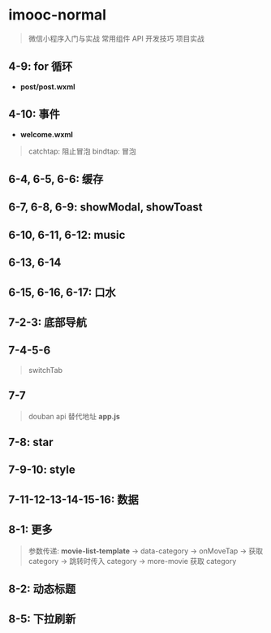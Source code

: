 # imooc-normal

> 微信小程序入门与实战 常用组件 API 开发技巧 项目实战

## 4-9: for 循环

- **post/post.wxml**

## 4-10: 事件

- **welcome.wxml**

> catchtap: 阻止冒泡
> bindtap: 冒泡

## 6-4, 6-5, 6-6: 缓存

## 6-7, 6-8, 6-9: showModal, showToast

## 6-10, 6-11, 6-12: music

## 6-13, 6-14

## 6-15, 6-16, 6-17: 口水

## 7-2-3: 底部导航

## 7-4-5-6

> switchTab

## 7-7

> douban api 替代地址 **app.js**

## 7-8: star

## 7-9-10: style

## 7-11-12-13-14-15-16: 数据

## 8-1: 更多

> 参数传递: **movie-list-template** -> data-category -> onMoveTap -> 获取 category -> 跳转时传入 category -> more-movie 获取 category

## 8-2: 动态标题

## 8-5: 下拉刷新
